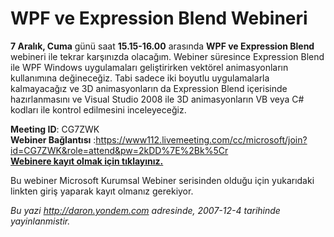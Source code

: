 # WPF ve Expression Blend Webineri 

**7 Aralık, Cuma** günü saat **15.15-16.00** arasında **WPF ve
Expression Blend** webineri ile tekrar karşınızda olacağım. Webiner
süresince Expression Blend ile WPF Windows uygulamaları geliştirirken
vektörel animasyonların kullanımına değineceğiz. Tabi sadece iki boyutlu
uygulamalarla kalmayacağız ve 3D animasyonların da Expression Blend
içerisinde hazırlanmasını ve Visual Studio 2008 ile 3D animasyonların VB
veya C\# kodları ile kontrol edilmesini inceleyeceğiz.

**Meeting ID**: CG7ZWK\
 **Webiner Bağlantısı**
:<https://www112.livemeeting.com/cc/microsoft/join?id=CG7ZWK&role=attend&pw=2kDD%7E%2Bk%5Cr> \
 [**Webinere kayıt olmak için
tıklayınız.**](http://msevents.microsoft.com/CUI/WebCastEventDetails.aspx?EventID=1032358781&EventCategory=2&culture=tr-TR&CountryCode=TR)

Bu webiner Microsoft Kurumsal Webiner serisinden olduğu için yukarıdaki
linkten giriş yaparak kayıt olmanız gerekiyor.


*Bu yazi http://daron.yondem.com adresinde, 2007-12-4 tarihinde yayinlanmistir.*